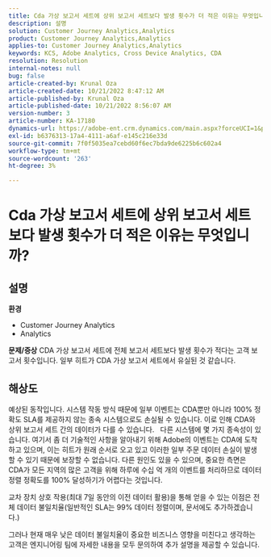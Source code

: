 ```yaml
---
title: Cda 가상 보고서 세트에 상위 보고서 세트보다 발생 횟수가 더 적은 이유는 무엇입니까?
description: 설명
solution: Customer Journey Analytics,Analytics
product: Customer Journey Analytics,Analytics
applies-to: Customer Journey Analytics,Analytics
keywords: KCS, Adobe Analytics, Cross Device Analytics, CDA
resolution: Resolution
internal-notes: null
bug: false
article-created-by: Krunal Oza
article-created-date: 10/21/2022 8:47:12 AM
article-published-by: Krunal Oza
article-published-date: 10/21/2022 8:56:07 AM
version-number: 3
article-number: KA-17180
dynamics-url: https://adobe-ent.crm.dynamics.com/main.aspx?forceUCI=1&pagetype=entityrecord&etn=knowledgearticle&id=e6ec45f4-1c51-ed11-bba2-0022480867fb
exl-id: b6376313-17a4-4111-a6af-e145c216e33d
source-git-commit: 7f0f5035ea7cebd60f6ec7bda9de6225b6c602a4
workflow-type: tm+mt
source-wordcount: '263'
ht-degree: 3%

---
```


# Cda 가상 보고서 세트에 상위 보고서 세트보다 발생 횟수가 더 적은 이유는 무엇입니까?

## 설명

<b>환경</b>
- Customer Journey Analytics
- Analytics



<b>문제/증상</b>
CDA 가상 보고서 세트에 전체 보고서 세트보다 발생 횟수가 적다는 고객 보고서 횟수입니다. 일부 히트가 CDA 가상 보고서 세트에서 유실된 것 같습니다.


## 해상도


예상된 동작입니다. 시스템 작동 방식 때문에 일부 이벤트는 CDA뿐만 아니라 100% 정확도 SLA를 제공하지 않는 종속 시스템으로도 손실될 수 있습니다. 이로 인해 CDA와 상위 보고서 세트 간의 데이터가 다를 수 있습니다.
 
다른 시스템에 몇 가지 종속성이 있습니다. 여기서 좀 더 기술적인 사항을 알아내기 위해 Adobe의 이벤트는 CDA에 도착하고 있으며, 이는 히트가 원래 순서로 오고 있고 이러한 일부 주문 데이터 손실이 발생할 수 있기 때문에 보장할 수 없습니다. 다른 원인도 있을 수 있으며, 중요한 측면은 CDA가 모든 지역의 많은 고객을 위해 하루에 수십 억 개의 이벤트를 처리하므로 데이터 정렬 정확도를 100% 달성하기가 어렵다는 것입니다.

교차 장치 상호 작용(최대 7일 동안의 이전 데이터 활용)을 통해 얻을 수 있는 이점은 전체 데이터 불일치율(일반적인 SLA는 99% 데이터 정렬이며, 문서에도 추가하겠습니다.)

그러나 현재 매우 낮은 데이터 불일치율이 중요한 비즈니스 영향을 미친다고 생각하는 고객은 엔지니어링 팀에 자세한 내용을 모두 문의하여 추가 설명을 제공할 수 있습니다.
